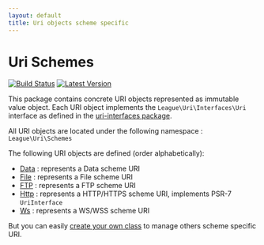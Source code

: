 ```yaml
---
layout: default
title: Uri objects scheme specific
---
```


Uri Schemes
=======

[![Build Status](https://img.shields.io/travis/thephpleague/uri-schemes/master.svg?style=flat-square)](https://travis-ci.org/thephpleague/uri-schemes)
[![Latest Version](https://img.shields.io/github/release/thephpleague/uri-schemes.svg?style=flat-square)](https://github.com/thephpleague/uri-components/schemes)

This package contains concrete URI objects represented as immutable value object. Each URI object implements the `League\Uri\Interfaces\Uri` interface as defined in the [uri-interfaces package](https://github.com/thephpleague/uri-interfaces).

All URI objects are located under the following namespace : `League\Uri\Schemes`

The following URI objects are defined (order alphabetically):

- [Data](/dev-master/uri/schemes/data/) : represents a Data scheme URI
- [File](/dev-master/uri/schemes/file/) : represents a File scheme URI
- [FTP](/dev-master/uri/schemes/ftp/) : represents a FTP scheme URI
- [Http](/dev-master/uri/schemes/http/) : represents a HTTP/HTTPS scheme URI, implements PSR-7 `UriInterface`
- [Ws](/dev-master/uri/schemes/ws/) : represents a WS/WSS scheme URI


<p class="message-info">But you can easily <a href="/dev-master/uri/extension/">create your own class</a> to manage others scheme specific URI.</p>